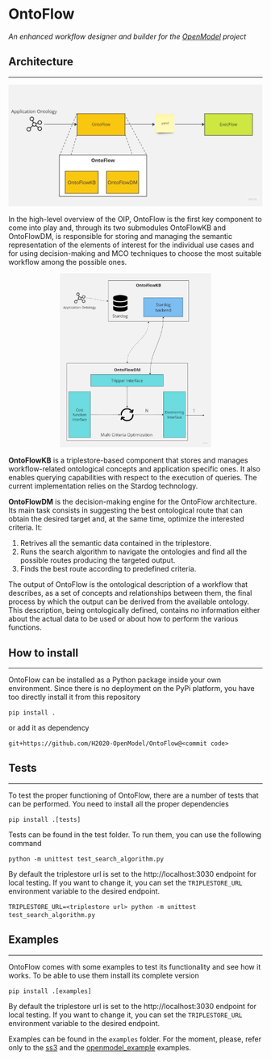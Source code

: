 # OntoFlow
*An enhanced workflow designer and builder for the [OpenModel](https://github.com/H2020-OpenModel/) project*

## Architecture
---
<p align="center">
<img src="docs/images/OntoFlowHighLevel.jpg" alt="OIP High Level Architecture" width="600">
</p>

In the high-level overview of the OIP, OntoFlow is the first key component to come into play and, through its two submodules OntoFlowKB and OntoFlowDM, is responsible for storing and managing the semantic representation of the elements of interest for the individual use cases and for using decision-making and MCO techniques to choose the most suitable workflow among the possible ones.

<p align="center">
<img src="docs/images/OntoFlowArchitecture.jpg" alt="OntoFlow High Level Architecture" width="300">
</p>

**OntoFlowKB** is a triplestore-based component that stores and manages workflow-related ontological concepts and application specific ones. It also enables querying capabilities with respect to the execution of queries. The current implementation relies on the Stardog technology.

**OntoFlowDM**  is the decision-making engine for the OntoFlow architecture. Its main task consists in suggesting the best ontological route that can obtain the desired target and, at the same time, optimize the interested criteria. It:
1. Retrives all the semantic data contained in the triplestore.
2. Runs the search algorithm to navigate the ontologies and find all the possible routes producing the targeted output.
3.	Finds the best route according to predefined criteria.

The output of OntoFlow is the ontological description of a workflow that describes, as a set of concepts and relationships between them, the final process by which the output can be derived from the available ontology. This description, being ontologically defined, contains no information either about the actual data to be used or about how to perform the various functions.

## How to install
---
OntoFlow can be installed as a Python package inside your own environment. Since there is no deployment on the PyPi platform, you have too directly install it from this repository

```
pip install .
```

or add it as dependency

```
git+https://github.com/H2020-OpenModel/OntoFlow@<commit code>
```

## Tests
---
To test the proper functioning of OntoFlow, there are a number of tests that can be performed. You need to install all the proper dependencies

```
pip install .[tests]
```

Tests can be found in the test folder. To run them, you can use the following command

```
python -m unittest test_search_algorithm.py
```

By default the triplestore url is set to the http://localhost:3030 endpoint for local testing. If you want to change it, you can set the `TRIPLESTORE_URL` environment variable to the desired endpoint.

```
TRIPLESTORE_URL=<triplestore url> python -m unittest test_search_algorithm.py
```



## Examples
---
OntoFlow comes with some examples to test its functionality and see how it works. To be able to use them install its complete version

```
pip install .[examples]
```

By default the triplestore url is set to the http://localhost:3030 endpoint for local testing. If you want to change it, you can set the `TRIPLESTORE_URL` environment variable to the desired endpoint.

Examples can be found in the `examples` folder. For the moment, please, refer only to the [ss3](https://github.com/H2020-OpenModel/OntoFlow/blob/main/examples/ss3_example/test.py) and the [openmodel_example](https://github.com/H2020-OpenModel/OntoFlow/blob/main/examples/openmodel_example/test.py) examples.